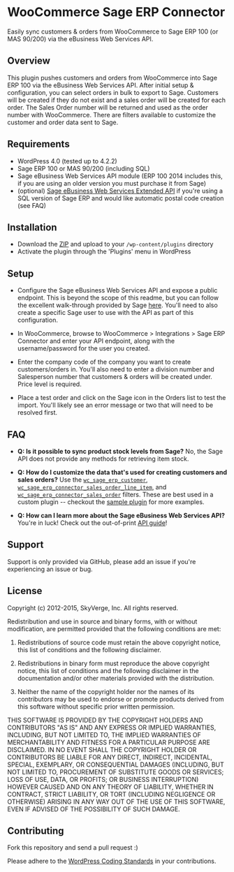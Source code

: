 # WooCommerce Sage ERP Connector

Easily sync customers & orders from WooCommerce to Sage ERP 100 (or MAS 90/200) via the eBusiness Web Services API.

## Overview

This plugin pushes customers and orders from WooCommerce into Sage ERP 100 via the eBusiness Web Services API. After initial setup & configuration, you can select orders in bulk to export to Sage. Customers will be created if they do not exist and a sales order will be created for each order. The Sales Order number will be returned and used as the order number with WooCommerce. There are filters available to customize the customer and order data sent to Sage.

## Requirements

* WordPress 4.0 (tested up to 4.2.2)
* Sage ERP 100 or MAS 90/200 (including SQL)
* Sage eBusiness Web Services API module (ERP 100 2014 includes this, if you are using an older version you must purchase it from Sage)
* (optional) [Sage eBusiness Web Services Extended API](https://github.com/skyverge/sage-ebusiness-webservices-extended) if you're using a SQL version of Sage ERP and would like automatic postal code creation (see FAQ)

## Installation

* Download the [ZIP](https://github.com/skyverge/woocommerce-sage-erp-connector/archive/master.zip) and upload to your `/wp-content/plugins` directory
* Activate the plugin through the 'Plugins' menu in WordPress

## Setup

* Configure the Sage eBusiness Web Services API and expose a public endpoint. This is beyond the scope of this readme, but you can follow the excellent walk-through provided by Sage [here](http://infosource.sagesoftwareonline.com/sw_attach/sso/mas90/445WebServices.pdf). You'll need to also create a specific Sage user to use with the API as part of this configuration.

* In WooCommerce, browse to WooCommerce > Integrations > Sage ERP Connector and enter your API endpoint, along with the username/password for the user you created.

* Enter the company code of the company you want to create customers/orders in. You'll also need to enter a division number and Salesperson number that customers & orders will be created under. Price level is required.

* Place a test order and click on the Sage icon in the Orders list to test the import. You'll likely see an error message or two that will need to be resolved first.

## FAQ

* __Q: Is it possible to sync product stock levels from Sage?__
No, the Sage API does not provide any methods for retrieving item stock.

* __Q: How do I customize the data that's used for creating customers and sales orders?__
Use the [`wc_sage_erp_customer`](https://github.com/skyverge/woocommerce-sage-erp-connector/blob/master/classes/class-wc-sage-erp-connector-exporter.php#L351-351), [`wc_sage_erp_connector_sales_order_line_item`](https://github.com/skyverge/woocommerce-sage-erp-connector/blob/master/classes/class-wc-sage-erp-connector-exporter.php#L290-290), and [`wc_sage_erp_connector_sales_order`](https://github.com/skyverge/woocommerce-sage-erp-connector/blob/master/classes/class-wc-sage-erp-connector-exporter.php#L297-297) filters. These are best used in a custom plugin -- checkout the [sample plugin](https://gist.github.com/maxrice/6a59f496cc8a2dfcff44) for more examples.

* __Q: How can I learn more about the Sage eBusiness Web Services API?__
You're in luck! Check out the out-of-print [API guide](http://cl.ly/2B3Z3n32320u)!

## Support

Support is only provided via GitHub, please add an issue if you're experiencing an issue or bug.

## License

Copyright (c) 2012-2015, SkyVerge, Inc.
All rights reserved.

Redistribution and use in source and binary forms, with or without modification, are permitted provided that the following conditions are met:

1. Redistributions of source code must retain the above copyright notice, this list of conditions and the following disclaimer.

2. Redistributions in binary form must reproduce the above copyright notice, this list of conditions and the following disclaimer in the documentation and/or other materials provided with the distribution.

3. Neither the name of the copyright holder nor the names of its contributors may be used to endorse or promote products derived from this software without specific prior written permission.

THIS SOFTWARE IS PROVIDED BY THE COPYRIGHT HOLDERS AND CONTRIBUTORS "AS IS" AND ANY EXPRESS OR IMPLIED WARRANTIES, INCLUDING, BUT NOT LIMITED TO, THE IMPLIED WARRANTIES OF MERCHANTABILITY AND FITNESS FOR A PARTICULAR PURPOSE ARE DISCLAIMED. IN NO EVENT SHALL THE COPYRIGHT HOLDER OR CONTRIBUTORS BE LIABLE FOR ANY DIRECT, INDIRECT, INCIDENTAL, SPECIAL, EXEMPLARY, OR CONSEQUENTIAL DAMAGES (INCLUDING, BUT NOT LIMITED TO, PROCUREMENT OF SUBSTITUTE GOODS OR SERVICES; LOSS OF USE, DATA, OR PROFITS; OR BUSINESS INTERRUPTION) HOWEVER CAUSED AND ON ANY THEORY OF LIABILITY, WHETHER IN CONTRACT, STRICT LIABILITY, OR TORT (INCLUDING NEGLIGENCE OR OTHERWISE) ARISING IN ANY WAY OUT OF THE USE OF THIS SOFTWARE, EVEN IF ADVISED OF THE POSSIBILITY OF SUCH DAMAGE.

## Contributing

Fork this repository and send a pull request :)

Please adhere to the [WordPress Coding Standards](http://codex.wordpress.org/WordPress_Coding_Standards) in your contributions.
